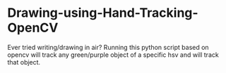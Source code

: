 # Drawing-using-Hand-Tracking-OpenCV
Ever tried writing/drawing in air? Running this python script based on opencv will track any green/purple object of a specific hsv and will track that object.
